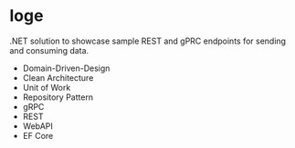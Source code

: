 # loge

.NET solution to showcase sample REST and gPRC endpoints for sending and consuming data.

* Domain-Driven-Design
* Clean Architecture
* Unit of Work
* Repository Pattern
* gRPC
* REST
* WebAPI
* EF Core
 
